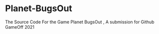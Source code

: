# Planet-BugsOut
The Source Code For the Game Planet BugsOut , A submission for Github GameOff 2021
